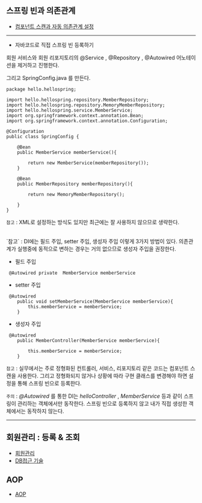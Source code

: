 ## 스프링 빈과 의존관계

- [컴포넌트 스캔과 자동 의존관계 설정](https://github.com/gunny6026/SpringBoot-Basic/tree/master/src/main/java/hello/hellospring)


---------------------------------

- 자바코드로 직접 스프링 빈 등록하기

회원 서비스와 회원 리포지토리의 @Service , @Repository , @Autowired 어노테이션을 제거하고 진행한다.
<br/>

그리고 SpringConfig.java 를 만든다.

```
package hello.hellospring;

import hello.hellospring.repository.MemberRepository;
import hello.hellospring.repository.MemoryMemberRepository;
import hello.hellospring.service.MemberService;
import org.springframework.context.annotation.Bean;
import org.springframework.context.annotation.Configuration;

@Configuration
public class SpringConfig {

    @Bean
    public MemberService memberService(){

        return new MemberService(memberRepository());
    }

    @Bean
    public MemberRepository memberRepository(){

        return new MemoryMemberRepository();

    }
}

```
`참고` : XML로 설정하는 방식도 있지만 최근에는 잘 사용하지 않으므로 생략한다.

<br/>
`참고` : DI에는 필드 주입, setter 주입, 생성자 주입 이렇게 3가지 방법이 있다. 의존관계가 실행중에 동적으로 변하는 경우는 거의 없으므로 생성자 주입을 권장한다.

- 필드 주입
```
 @Autowired private  MemberService memberService
```

- setter 주입

```
 @Autowired
    public void setMemberService(MemberService memberService){
        this.memberService = memberService;
    }
```

- 생성자 주입

```
 @Autowired
    public MemberController(MemberService memberService){
        
        this.memberService = memberService;
    }
```

`참고` : 실무에서는 주로 정형화된 컨트롤러, 서비스, 리포지토리 같은 코드는 컴포넌트 스캔을 사용한다. 그리고 정형화되지 않거나 상황에 따라 
구현 클래스를 변경해야 하면 설정을 통해 스프링 빈으로 등록한다.

`주의` : *@Autowired* 를 통한 DI는 *helloController* , *MemberService* 등과 같이 스프링이 관리하는 객체에서만 동작한다. 스프링 빈으로 등록하지 않고
내가 직접 생성한 객체에서는 동작하지 않는다.

---------------------------------------------

## 회원관리 : 등록 & 조회

- [회원관리](https://github.com/gunny6026/SpringBoot-Basic/tree/master/src/main/java/hello/hellospring/controller)
- [DB접근 기술](https://github.com/gunny6026/SpringBoot-Basic/tree/master/src/main/java/hello/hellospring/repository)


## AOP
- [AOP](https://github.com/gunny6026/SpringBoot-Basic/tree/master/src/main/java/hello/hellospring/service)
